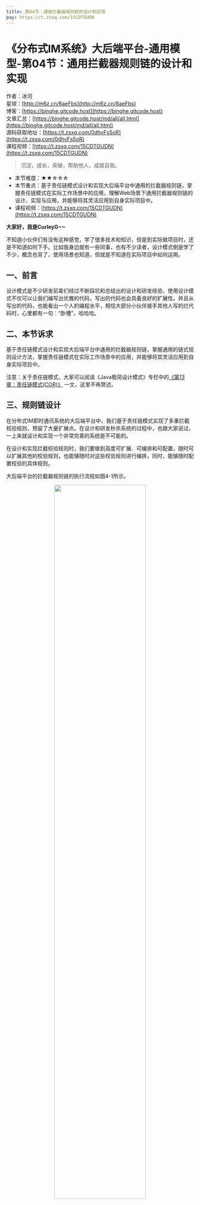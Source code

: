 ```yaml
---
title: 第04节：通用拦截器规则链的设计和实现
pay: https://t.zsxq.com/15CDTGUDN
---
```


# 《分布式IM系统》大后端平台-通用模型-第04节：通用拦截器规则链的设计和实现

作者：冰河
<br/>星球：[http://m6z.cn/6aeFbs](http://m6z.cn/6aeFbs)
<br/>博客：[https://binghe.gitcode.host](https://binghe.gitcode.host)
<br/>文章汇总：[https://binghe.gitcode.host/md/all/all.html](https://binghe.gitcode.host/md/all/all.html)
<br/>源码获取地址：[https://t.zsxq.com/0dhvFs5oR](https://t.zsxq.com/0dhvFs5oR)
<br/>课程视频：[https://t.zsxq.com/15CDTGUDN](https://t.zsxq.com/15CDTGUDN)

> 沉淀，成长，突破，帮助他人，成就自我。

* 本节难度：★★☆☆☆
* 本节重点：基于责任链模式设计和实现大后端平台中通用的拦截器规则链，掌握责任链模式在实际工作场景中的应用，理解Web场景下通用拦截器规则链的设计、实现与应用，并能够将其灵活应用到自身实际项目中。
* 课程视频：[https://t.zsxq.com/15CDTGUDN](https://t.zsxq.com/15CDTGUDN)

**大家好，我是CurleyG~~**

不知道小伙伴们有没有这种感觉，学了很多技术和知识，但是到实际做项目时，还是不知道如何下手。比如我身边就有一些同事，也有不少读者，设计模式倒是学了不少，概念也背了，使用场景也知道，但就是不知道在实际项目中如何运用。

## 一、前言

设计模式是不少研发前辈们经过不断踩坑和总结出的设计和研发经验，使用设计模式不仅可以让我们编写出优雅的代码，写出的代码也会具备良好的扩展性。并且从写出的代码，也能看出一个人的编程水平，相信大部分小伙伴接手其他人写的烂代码时，心里都有一句：“卧槽”，哈哈哈。

## 二、本节诉求

基于责任链模式设计和实现大后端平台中通用的拦截器规则链，掌握通用的链式规则设计方法，掌握责任链模式在实际工作场景中的应用，并能够将其灵活应用到自身实际项目中。

注意：关于责任链模式，大家可以阅读《Java极简设计模式》专栏中的[《第13章：责任链模式(COR)》](https://binghe.gitcode.host/md/core/design/java/2023-07-21-%E3%80%8AJava%E6%9E%81%E7%AE%80%E8%AE%BE%E8%AE%A1%E6%A8%A1%E5%BC%8F%E3%80%8B%E7%AC%AC13%E7%AB%A0-%E8%B4%A3%E4%BB%BB%E9%93%BE%E6%A8%A1%E5%BC%8F.html) 一文，这里不再赘述。

## 三、规则链设计

在分布式IM即时通讯系统的大后端平台中，我们基于责任链模式实现了多重拦截校验规则，预留了大量扩展点。在设计和研发秒杀系统的过程中，也跟大家说过，一上来就设计和实现一个非常完善的系统是不可能的。

在设计和实现拦截校验规则时，我们要做到高度可扩展、可编排和可配置，随时可以扩展其他的校验规则，也能够随时对这些校验规则进行编排，同时，能够随时配置校验的具体规则。

大后端平台的拦截器规则链的执行流程如图4-1所示。

<div align="center">
    <img src="https://binghe.gitcode.host/images/project/im/2023-12-30-001.png?raw=true" width="70%">
    <br/>
</div>

可以看到，客户端访问目标资源时，拦截器会拦截客户端发出的请求，在拦截器中，会提供统一的规则接口，规则接口下会有多个规则实现类，当请求到达拦截器时，会依次调用各个规则实现类组成的规则链，只有规则链中各个具体的规则校验都通过后，请求才会发往目标资源。只要有一个具体的规则校验不通过，则请求不再向后发送，直接返回具体的状态码。

## 四、类结构设计

拦截器规则链的核心类结构设计如图4-2所示。

## 查看完整文章

加入[冰河技术](http://m6z.cn/6aeFbs)知识星球，解锁完整技术文章与完整代码
